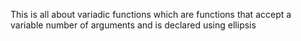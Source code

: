 This is all about variadic functions which are functions that
accept a variable number of arguments and is declared using ellipsis
